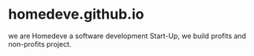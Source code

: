 # homedeve.github.io
we are Homedeve a software development Start-Up, we build profits and non-profits project.
